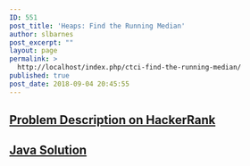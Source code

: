 ```yaml
---
ID: 551
post_title: 'Heaps: Find the Running Median'
author: slbarnes
post_excerpt: ""
layout: page
permalink: >
  http://localhost/index.php/ctci-find-the-running-median/
published: true
post_date: 2018-09-04 20:45:55
---
```

## <a href="https://www.hackerrank.com/challenges/ctci-find-the-running-median" target="_blank" rel="noopener">Problem Description on HackerRank</a>

## [Java Solution][1]

 [1]: /index.php/ctci-find-the-running-median/ctci-find-the-running-median-java